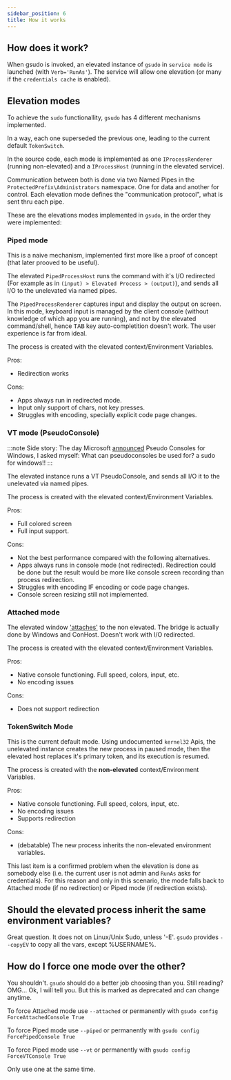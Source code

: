 ```yaml
---
sidebar_position: 6
title: How it works
---
```


## How does it work?

When gsudo is invoked, an elevated instance of `gsudo` in `service mode` is launched (with `Verb='RunAs'`). The service will allow one elevation (or many if the `credentials cache` is enabled).

## Elevation modes

To achieve the `sudo` functionallity, `gsudo` has 4 different mechanisms implemented.

In a way, each one superseded the previous one, leading to the current default `TokenSwitch`.

In the source code, each mode is implemented as one `IProcessRenderer` (running non-elevated) and a `IProcessHost` (running in the elevated service).

Communication between both is done via two Named Pipes in the `ProtectedPrefix\Administrators` namespace. One for data and another for control. Each elevation mode defines the "communication protocol", what is sent thru each pipe.

These are the elevations modes implemented in `gsudo`, in the order they were implemented:

### Piped mode

This is a naive mechanism, implemented first more like a proof of concept (that later prooved to be useful).

The elevated `PipedProcessHost` runs the command with it's I/O redirected (For example as in `(input) > Elevated Process > (output)`), and sends all I/O to the unelevated via named pipes. 

The `PipedProcessRenderer` captures input and display the output on screen. In this mode, keyboard input is managed by the client console (without knowledge of which app you are running), and not by the elevated command/shell, hence <kbd>TAB</kbd> key auto-completition doesn't work. The user experience is far from ideal. 

The process is created with the elevated context/Environment Variables.

Pros: 

- Redirection works

Cons:

- Apps always run in redirected mode.
- Input only support of chars, not key presses.
- Struggles with encoding, specially explicit code page changes.

### VT mode (PseudoConsole)

:::note
Side story: The day Microsoft [announced](https://devblogs.microsoft.com/commandline/windows-command-line-introducing-the-windows-pseudo-console-conpty/) Pseudo Consoles for Windows, I asked myself: What can pseudoconsoles be used for? a sudo for windows!!
:::

The elevated instance runs a VT PseudoConsole, and sends all I/O it to the unelevated via named pipes.

The process is created with the elevated context/Environment Variables.

Pros:

- Full colored screen
- Full input support.

Cons:

- Not the best performance compared with the following alternatives.
- Apps always runs in console mode (not redirected). Redirection could be done but the result would be more like console screen recording than process redirection.
- Struggles with encoding IF encoding or code page changes.
- Console screen resizing still not implemented.

### Attached mode

The elevated window ['attaches'](https://docs.microsoft.com/en-us/windows/console/attachconsole) to the non elevated. The bridge is actually done by Windows and ConHost. Doesn't work with I/O redirected.

The process is created with the elevated context/Environment Variables.

Pros:

- Native console functioning. Full speed, colors, input, etc.
- No encoding issues
  
Cons:

- Does not support redirection

### TokenSwitch Mode

This is the current default mode. Using undocumented `kernel32` Apis, the unelevated instance creates the new process in paused mode, then the elevated host replaces it's primary token, and its execution is resumed.

The process is created with the **non-elevated** context/Environment Variables.

Pros:

- Native console functioning. Full speed, colors, input, etc.
- No encoding issues
- Supports redirection
  
Cons:

- (debatable) The new process inherits the non-elevated environment variables.

This last item is a confirmed problem when the elevation is done as somebody else (i.e. the current user is not admin and `RunAs` asks for credentials). For this reason and only in this scenario, the mode falls back to Attached mode (if no redirection) or Piped mode (if redirection exists).

## Should the elevated process inherit the same environment variables?

Great question. It does not on Linux/Unix Sudo, unless '-E'.
`gsudo` provides `--copyEV` to copy all the vars, except %USERNAME%.

## How do I force one mode over the other?

You shouldn't. `gsudo` should do a better job choosing than you. Still reading? OMG... Ok, I will tell you. But this is marked as deprecated and can change anytime.

To force Attached mode use `--attached` or permanently with `gsudo config ForceAttachedConsole True`

To force Piped mode use `--piped` or permanently with `gsudo config ForcePipedConsole True`

To force Piped mode use `--vt` or permanently with `gsudo config ForceVTConsole True`

Only use one at the same time.

<!--

Or configurations:

**SecurityEnforceUacIsolation=true:** This is piped mode with a hack where the Input is closed, making theoretically impossible for an unelevated process to drive the elevated world. I don't have real proof that this is less exploitable than the default, hence I never publicily documented this setting.

**ForceNewWindow:** An idea (spec still pending), to add a config setting where all elevations are done in new windows, so no isolation is broken. If I/O is redirected, the result may be streamed to the unelevated. This is still only and idea because the user experience would probably be .

-->